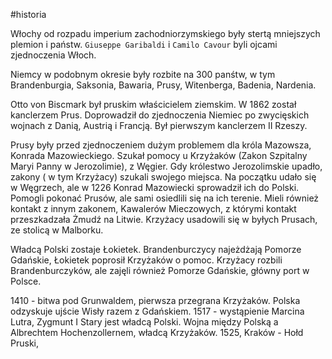 #historia 

Włochy od rozpadu imperium zachodniorzymskiego były stertą mniejszych plemion i państw.
`Giuseppe Garibaldi` i `Camilo Cavour` byli ojcami zjednoczenia Włoch.

Niemcy w podobnym okresie były rozbite na 300 panśtw, w tym Brandenburgia, Saksonia, Bawaria, Prusy, Witenberga, Badenia, Nardenia.

Otto von Biscmark był pruskim właścicielem ziemskim. W 1862 został kanclerzem Prus. Doprowadził do zjednoczenia Niemiec po zwycięskich wojnach z Danią, Austrią i Francją. Był pierwszym kanclerzem II Rzeszy.

Prusy były przed zjednoczeniem dużym problemem dla króla Mazowsza, Konrada Mazowieckiego. Szukał pomocy u Krzyżaków (Zakon Szpitalny Maryi Panny w Jerozolimie), z Węgier. Gdy królestwo Jerozolimskie upadło, zakony ( w tym Krzyżacy) szukali swojego miejsca. Na początku udało się w Węgrzech, ale w 1226 Konrad Mazowiecki sprowadził ich do Polski. Pomogli pokonać Prusów, ale sami osiedlili się na ich terenie. Mieli również kontakt z innym zakonem, Kawalerów Mieczowych, z którymi kontakt przeszkadzała Żmudź na Litwie. Krzyżacy usadowili się w byłych Prusach, ze stolicą w Malborku.

Władcą Polski zostaje Łokietek. Brandenburczycy najeżdżają Pomorze Gdańskie, Łokietek poprosił Krzyżaków o pomoc. Krzyżacy rozbili Brandenburczyków, ale zajęli również Pomorze Gdańskie, główny port w Polsce.

1410 - bitwa pod Grunwaldem, pierwsza przegrana Krzyżaków. Polska odzyskuje ujście Wisły razem z Gdańskiem.
1517 - wystąpienie Marcina Lutra, Zygmunt I Stary jest władcą Polski. Wojna między Polską a Albrechtem Hochenzollernem, władcą Krzyżaków.
1525, Kraków - Hołd Pruski, 